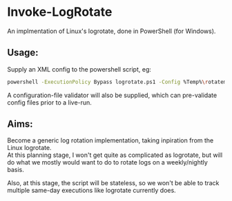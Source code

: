 # Invoke-LogRotate

An implmentation of Linux's logrotate, done in PowerShell (for Windows).  
  
## Usage:
Supply an XML config to the powershell script, eg:  
```bash
powershell -ExecutionPolicy Bypass logrotate.ps1 -Config %Temp%\rotateme.xml -Verbose
```
A configuration-file validator will also be supplied, which can pre-validate 
config files prior to a live-run.  
  
## Aims:
Become a generic log rotation implementation, taking inpiration from the Linux logrotate.  
At this planning stage, I won't get quite as complicated as logrotate, but will do what
we mostly would want to do to rotate logs on a weekly/nightly basis.  
  
Also, at this stage, the script will be stateless, so we won't be able to track
multiple same-day executions like logrotate currently does.  
  
